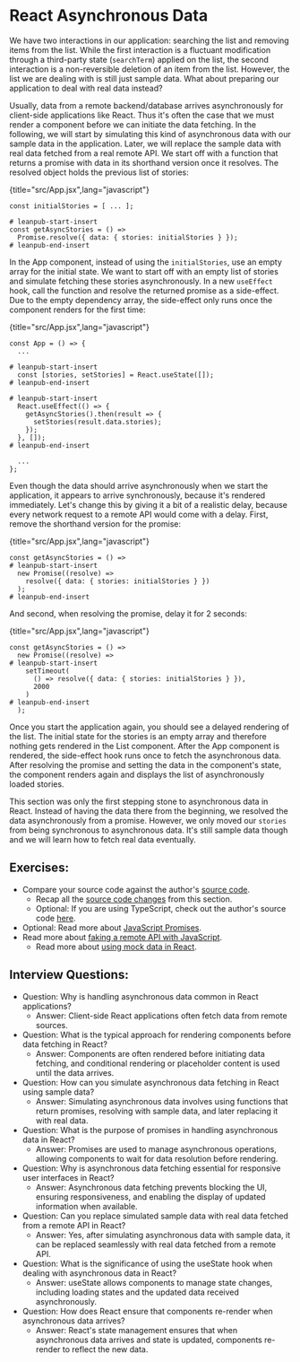 # React Asynchronous Data

We have two interactions in our application: searching the list and removing items from the list. While the first interaction is a fluctuant modification through a third-party state (`searchTerm`) applied on the list, the second interaction is a non-reversible deletion of an item from the list. However, the list we are dealing with is still just sample data. What about preparing our application to deal with real data instead?

Usually, data from a remote backend/database arrives asynchronously for client-side applications like React. Thus it's often the case that we must render a component before we can initiate the data fetching. In the following, we will start by simulating this kind of asynchronous data with our sample data in the application. Later, we will replace the sample data with real data fetched from a real remote API. We start off with a function that returns a promise with data in its shorthand version once it resolves. The resolved object holds the previous list of stories:

{title="src/App.jsx",lang="javascript"}
~~~~~~~
const initialStories = [ ... ];

# leanpub-start-insert
const getAsyncStories = () =>
  Promise.resolve({ data: { stories: initialStories } });
# leanpub-end-insert
~~~~~~~

In the App component, instead of using the `initialStories`, use an empty array for the initial state. We want to start off with an empty list of stories and simulate fetching these stories asynchronously. In a new `useEffect` hook, call the function and resolve the returned promise as a side-effect. Due to the empty dependency array, the side-effect only runs once the component renders for the first time:

{title="src/App.jsx",lang="javascript"}
~~~~~~~
const App = () => {
  ...

# leanpub-start-insert
  const [stories, setStories] = React.useState([]);
# leanpub-end-insert

# leanpub-start-insert
  React.useEffect(() => {
    getAsyncStories().then(result => {
      setStories(result.data.stories);
    });
  }, []);
# leanpub-end-insert

  ...
};
~~~~~~~

Even though the data should arrive asynchronously when we start the application, it appears to arrive synchronously, because it's rendered immediately. Let's change this by giving it a bit of a realistic delay, because every network request to a remote API would come with a delay. First, remove the shorthand version for the promise:

{title="src/App.jsx",lang="javascript"}
~~~~~~~
const getAsyncStories = () =>
# leanpub-start-insert
  new Promise((resolve) =>
    resolve({ data: { stories: initialStories } })
  );
# leanpub-end-insert
~~~~~~~

And second, when resolving the promise, delay it for 2 seconds:

{title="src/App.jsx",lang="javascript"}
~~~~~~~
const getAsyncStories = () =>
  new Promise((resolve) =>
# leanpub-start-insert
    setTimeout(
      () => resolve({ data: { stories: initialStories } }),
      2000
    )
# leanpub-end-insert
  );
~~~~~~~

Once you start the application again, you should see a delayed rendering of the list. The initial state for the stories is an empty array and therefore nothing gets rendered in the List component. After the App component is rendered, the side-effect hook runs once to fetch the asynchronous data. After resolving the promise and setting the data in the component's state, the component renders again and displays the list of asynchronously loaded stories.

This section was only the first stepping stone to asynchronous data in React. Instead of having the data there from the beginning, we resolved the data asynchronously from a promise. However, we only moved our `stories` from being synchronous to asynchronous data. It's still sample data though and we will learn how to fetch real data eventually.

## Exercises:

* Compare your source code against the author's [source code](https://tinyurl.com/jv3xcym3).
  * Recap all the [source code changes](https://tinyurl.com/y4m3j9jb) from this section.
  * Optional: If you are using TypeScript, check out the author's source code [here](https://bit.ly/3StsfHt).
* Optional: Read more about [JavaScript Promises](https://mzl.la/3aTGuQz).
* Read more about [faking a remote API with JavaScript](https://www.robinwieruch.de/javascript-fake-api/).
  * Read more about [using mock data in React](https://www.robinwieruch.de/react-mock-data/).

## Interview Questions:

* Question: Why is handling asynchronous data common in React applications?
  * Answer: Client-side React applications often fetch data from remote sources.
* Question: What is the typical approach for rendering components before data fetching in React?
  * Answer: Components are often rendered before initiating data fetching, and conditional rendering or placeholder content is used until the data arrives.
* Question: How can you simulate asynchronous data fetching in React using sample data?
  * Answer: Simulating asynchronous data involves using functions that return promises, resolving with sample data, and later replacing it with real data.
* Question: What is the purpose of promises in handling asynchronous data in React?
  * Answer: Promises are used to manage asynchronous operations, allowing components to wait for data resolution before rendering.
* Question: Why is asynchronous data fetching essential for responsive user interfaces in React?
  * Answer: Asynchronous data fetching prevents blocking the UI, ensuring responsiveness, and enabling the display of updated information when available.
* Question: Can you replace simulated sample data with real data fetched from a remote API in React?
  * Answer: Yes, after simulating asynchronous data with sample data, it can be replaced seamlessly with real data fetched from a remote API.
* Question: What is the significance of using the useState hook when dealing with asynchronous data in React?
  * Answer: useState allows components to manage state changes, including loading states and the updated data received asynchronously.
* Question: How does React ensure that components re-render when asynchronous data arrives?
  * Answer: React's state management ensures that when asynchronous data arrives and state is updated, components re-render to reflect the new data.
